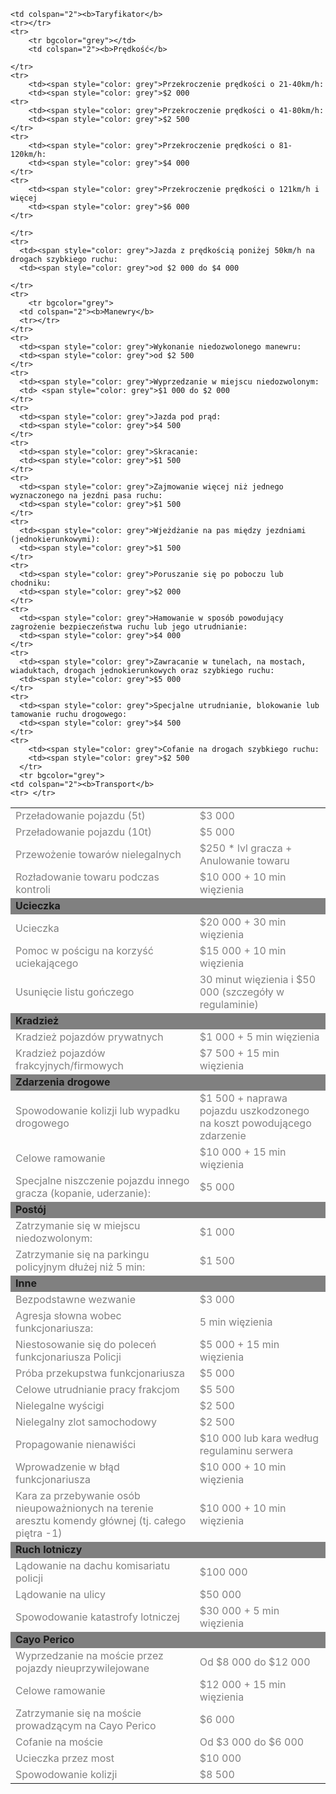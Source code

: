 
<html lang="pl">
    <head>
    <meta charset="UTF-8">
    <meta http-equiv="X-UA-Compatible" content="IE=edge">
    <link rel="stylesheet" type="text/css" href="style.css">
  
   
    
    
    

<table>
    
    
    <td colspan="2"><b>Taryfikator</b>
    <tr></tr>
    <tr>
        <tr bgcolor="grey"></td>
        <td colspan="2"><b>Prędkość</b>
        
    </tr>
    <tr>
        <td><span style="color: grey">Przekroczenie prędkości o 21-40km/h: 
        <td><span style="color: grey">$2 000
    <tr>
        <td><span style="color: grey">Przekroczenie prędkości o 41-80km/h:
        <td><span style="color: grey">$2 500
    </tr>
    <tr>
        <td><span style="color: grey">Przekroczenie prędkości o 81-120km/h:
        <td><span style="color: grey">$4 000
    </tr>
    <tr>
        <td><span style="color: grey">Przekroczenie prędkości o 121km/h i więcej
        <td><span style="color: grey">$6 000
    </tr>
      
    </tr>
    <tr>
      <td><span style="color: grey">Jazda z prędkością poniżej 50km/h na drogach szybkiego ruchu:
      <td><span style="color: grey">od $2 000 do $4 000
      
    </tr>
    <tr>
        <tr bgcolor="grey">
      <td colspan="2"><b>Manewry</b>
      <tr></tr>
    </tr>
    <tr>
      <td><span style="color: grey">Wykonanie niedozwolonego manewru:
      <td><span style="color: grey">od $2 500
    </tr>
    <tr>
      <td><span style="color: grey">Wyprzedzanie w miejscu niedozwolonym:
      <td> <span style="color: grey">$1 000 do $2 000
    </tr>
    <tr>
      <td><span style="color: grey">Jazda pod prąd:
      <td><span style="color: grey">$4 500
    </tr>
    <tr>
      <td><span style="color: grey">Skracanie:
      <td><span style="color: grey">$1 500
    </tr>
    <tr>
      <td><span style="color: grey">Zajmowanie więcej niż jednego wyznaczonego na jezdni pasa ruchu:
      <td><span style="color: grey">$1 500
    </tr>
    <tr>
      <td><span style="color: grey">Wjeżdżanie na pas między jezdniami (jednokierunkowymi):
      <td><span style="color: grey">$1 500
    </tr>
    <tr>
      <td><span style="color: grey">Poruszanie się po poboczu lub chodniku:
      <td><span style="color: grey">$2 000
    </tr>
    <tr>
      <td><span style="color: grey">Hamowanie w sposób powodujący zagrożenie bezpieczeństwa ruchu lub jego utrudnianie:
      <td><span style="color: grey">$4 000
    </tr>
    <tr>
      <td><span style="color: grey">Zawracanie w tunelach, na mostach, wiaduktach, drogach jednokierunkowych oraz szybkiego ruchu:
      <td><span style="color: grey">$5 000
    </tr>
    <tr>
      <td><span style="color: grey">Specjalne utrudnianie, blokowanie lub tamowanie ruchu drogowego:
      <td><span style="color: grey">$4 500
    </tr>
    <tr>
        <td><span style="color: grey">Cofanie na drogach szybkiego ruchu:
        <td><span style="color: grey">$2 500
      </tr>
      <tr bgcolor="grey">
    <td colspan="2"><b>Transport</b>
    <tr> </tr>
  </tr>
  <tr>
    <td><span style="color: grey">Przeładowanie pojazdu (5t)
    <td><span style="color: grey">$3 000
  </tr>
  <tr>
    <td><span style="color: grey">Przeładowanie pojazdu (10t)
    <td><span style="color: grey">$5 000
  </tr>
  <tr>
    <td><span style="color: grey">Przewożenie towarów nielegalnych
    <td><span style="color: grey">$250 * lvl gracza + Anulowanie towaru
  </tr>
  <tr>
    <td><span style="color: grey">Rozładowanie towaru podczas kontroli
    <td><span style="color: grey">$10 000 + 10 min więzienia
  </tr>
  <tr>
    <tr bgcolor="grey">
    <td colspan="2"><b>Ucieczka</b>
    <tr></tr>
  </tr>
  <tr>
    <td><span style="color: grey">Ucieczka
    <td><span style="color: grey">$20 000 + 30 min więzienia
  </tr>
  <tr>
    <td><span style="color: grey">Pomoc w pościgu na korzyść uciekającego
    <td><span style="color: grey">$15 000 + 10 min więzienia
  </tr>
  <tr>
    <td><span style="color: grey">Usunięcie listu gończego
    <td><span style="color: grey">30 minut więzienia i $50 000 (szczegóły w regulaminie)
  </tr>
  <tr>
    <tr bgcolor="grey">
    <td colspan="2"><b>Kradzież</b>
    <tr></tr>
  </tr>
  <tr>
    <td><span style="color: grey">Kradzież pojazdów prywatnych
    <td><span style="color: grey">$1 000 + 5 min więzienia
  </tr>
  <tr>
    <td><span style="color: grey">Kradzież pojazdów frakcyjnych/firmowych
    <td><span style="color: grey">$7 500 + 15 min więzienia
  </tr>
  <tr>
    <tr bgcolor="grey">
    <td colspan="2"><b>Zdarzenia drogowe</b>
    <tr></tr> 
    </tr>
  <tr>
    <td><span style="color: grey">Spowodowanie kolizji lub wypadku drogowego
    <td><span style="color: grey">$1 500 + naprawa pojazdu uszkodzonego na koszt powodującego zdarzenie
  </tr>  
  <tr>
    <td><span style="color: grey">Celowe ramowanie
    <td><span style="color: grey">$10 000 + 15 min więzienia
  </tr>
  <tr>
    <td><span style="color: grey">Specjalne niszczenie pojazdu innego gracza (kopanie, uderzanie):
    <td><span style="color: grey">$5 000
  </tr>
  <tr>
    <tr bgcolor="grey"></td>
    <td colspan="2"><b>Postój</b>
    <tr></tr>
  </tr>
  <tr>
    <td><span style="color: grey">Zatrzymanie się w miejscu niedozwolonym:
    <td><span style="color: grey">$1 000 
  </tr>
  <tr>
    <td><span style="color: grey">Zatrzymanie się na parkingu policyjnym dłużej niż 5 min:
    <td><span style="color: grey">$1 500
  </tr>
  <tr>
    <tr bgcolor="grey">
    <td colspan="2"><b>Inne</b>
    <tr></tr>
  </tr>
  <tr>
    <td><span style="color: grey">Bezpodstawne wezwanie
    <td><span style="color: grey">$3 000
  </tr>
  <tr>
    
  <tr>
    <td><span style="color: grey">Agresja słowna wobec funkcjonariusza:
    <td><span style="color: grey">5 min więzienia
  </tr>
  <tr>
    <td><span style="color: grey">Niestosowanie się do poleceń funkcjonariusza Policji
    <td><span style="color: grey">$5 000 + 15 min więzienia
  </tr>
  <tr>
    <td><span style="color: grey">Próba przekupstwa funkcjonariusza
    <td><span style="color: grey">$5 000 
  </tr>
  <tr>
    <td><span style="color: grey">Celowe utrudnianie pracy frakcjom
    <td><span style="color: grey">$5 500
  </tr>
  <tr>
    <td><span style="color: grey">Nielegalne wyścigi
    <td><span style="color: grey">$2 500
  </tr>
  <tr>
    <td><span style="color: grey">Nielegalny zlot samochodowy
    <td><span style="color: grey">$2 500
  </tr>
  <tr>
    <td><span style="color: grey">Propagowanie nienawiści
    <td><span style="color: grey">$10 000 lub kara według regulaminu serwera
  </tr>
  <tr>
    <td><span style="color: grey">Wprowadzenie w błąd funkcjonariusza
    <td><span style="color: grey">$10 000 + 10 min więzienia
  </tr>
  <tr>
    <td><span style="color: grey">Kara za przebywanie osób nieupoważnionych na terenie aresztu komendy głównej (tj. całego piętra -1)
    <td><span style="color: grey">$10 000 + 10 min więzienia
  </tr>
  <tr bgcolor="grey">
  <td colspan="2"><b>Ruch lotniczy</b>
  <tr></tr>
</tr>
<tr>
    <td><span style="color: grey">Lądowanie na dachu komisariatu policji
    <td><span style="color: grey">$100 000
  </tr>
  <tr>
    <td><span style="color: grey">Lądowanie na ulicy
    <td><span style="color: grey">$50 000
  </tr>
  <tr>
    <td><span style="color: grey">Spowodowanie katastrofy lotniczej
    <td><span style="color: grey">$30 000 + 5 min więzienia
    </tr>
    <tr bgcolor="grey">
  <td colspan="2"><b>Cayo Perico</b>
  <tr></tr>
</tr>
<tr>
    <td><span style="color: grey">Wyprzedzanie na moście przez pojazdy nieuprzywilejowane
    <td><span style="color: grey">Od $8 000 do $12 000
  </tr>
  <tr>
    <td><span style="color: grey">Celowe ramowanie
    <td><span style="color: grey">$12 000 + 15 min więzienia
  </tr>
  <tr>
    <td><span style="color: grey">Zatrzymanie się na moście prowadzącym na Cayo Perico
    <td><span style="color: grey">$6 000
  </tr>
  <tr>
    <td><span style="color: grey">Cofanie na moście
    <td><span style="color: grey">Od $3 000 do $6 000
  </tr>
  <tr>
    <td><span style="color: grey">Ucieczka przez most
    <td><span style="color: grey">$10 000
  </tr>
  <tr>
    <td><span style="color: grey">Spowodowanie kolizji
    <td><span style="color: grey">$8 500
  </tr>
